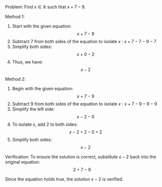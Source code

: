 Problem:
Find $x \in \mathbb{R}$ such that $x+7-9$.

Method 1:
1. Start with the given equation:
$$
x+7-9
$$
2. Subtract 7 from both sides of the equation to isolate $x$ : $x+7-7-9-7$
3. Simplify both sides:
$$
x+0-2
$$
4. Thus, we have:
$$
x-2
$$

Method 2:
1. Begin with the given equation:
$$
x+7-9
$$
2. Subtract 9 from both sides of the equation to isolate $x$ : $x+7-9-9-9$
3. Simplify the left side:
$$
x-2-0
$$
4. To isolate $x$, add 2 to both sides:
$$
x-2+2-0+2
$$
5. Simplify both sides:
$$
x-2
$$

Verification:
To ensure the solution is correct, substitute $x-2$ back into the original equation:
$$
2+7-9
$$

Since the equation holds true, the solution $x-2$ is verified.
